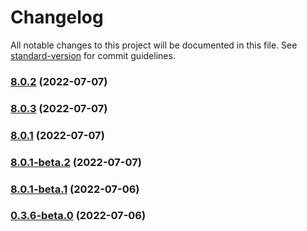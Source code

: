 # Changelog

All notable changes to this project will be documented in this file. See [standard-version](https://github.com/conventional-changelog/standard-version) for commit guidelines.

### [8.0.2](https://github.com/vodyani/core/compare/v8.1.0...v8.0.2) (2022-07-07)

### [8.0.3](https://github.com/vodyani/core/compare/v8.0.1-beta.2...v8.0.3) (2022-07-07)

### [8.0.1](https://github.com/vodyani/core/compare/v8.0.1-beta.2...v8.0.1) (2022-07-07)

### [8.0.1-beta.2](https://github.com/vodyani/core/compare/v8.0.1-beta.1...v8.0.1-beta.2) (2022-07-07)

### [8.0.1-beta.1](https://github.com/vodyani/core/compare/v8.1.0-beta.1...v8.0.1-beta.1) (2022-07-06)

### [0.3.6-beta.0](https://github.com/vodyani/core/compare/v0.3.5...v0.3.6-beta.0) (2022-07-06)
